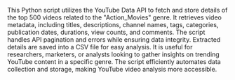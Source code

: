 This Python script utilizes the YouTube Data API to fetch and store details of the top 500 videos related to the "Action_Movies" genre. It retrieves video metadata, including titles, descriptions, channel names, tags, categories, publication dates, durations, view counts, and comments. The script handles API pagination and errors while ensuring data integrity. Extracted details are saved into a CSV file for easy analysis. It is useful for researchers, marketers, or analysts looking to gather insights on trending YouTube content in a specific genre. The script efficiently automates data collection and storage, making YouTube video analysis more accessible.
